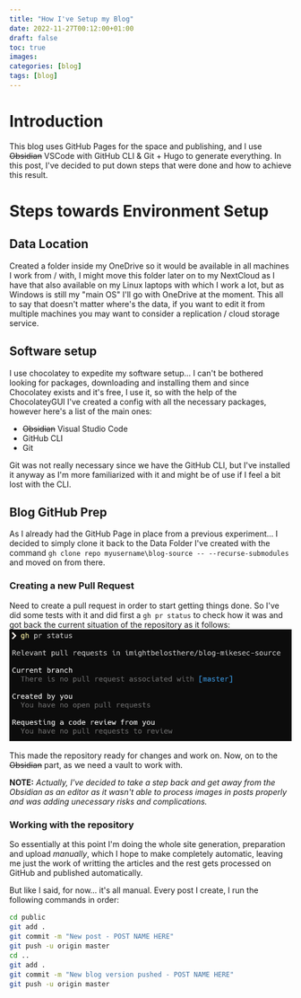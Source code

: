 ```yaml
---
title: "How I've Setup my Blog"
date: 2022-11-27T00:12:00+01:00
draft: false
toc: true
images:
categories: [blog]
tags: [blog]
---
```


# Introduction
This blog uses GitHub Pages for the space and publishing, and I use ~~Obsidian~~ VSCode with GitHub CLI & Git + Hugo to generate everything.
In this post, I've decided to put down steps that were done and how to achieve this result.

# Steps towards Environment Setup

## Data Location

Created a folder inside my OneDrive so it would be available in all machines I work from / with, I might move this folder later on to my NextCloud as I have that also available on my Linux laptops with which I work a lot, but as Windows is still my "main OS" I'll go with OneDrive at the moment.
This all to say that doesn't matter where's the data, if you want to edit it from multiple machines you may want to consider a replication / cloud storage service.

## Software setup

I use chocolatey to expedite my software setup... I can't be bothered looking for packages, downloading and installing them and since Chocolatey exists and it's free, I use it, so with the help of the ChocolateyGUI I've created a config with all the necessary packages, however here's a list of the main ones:
- ~~Obsidian~~ Visual Studio Code
- GitHub CLI
- Git

Git was not really necessary since we have the GitHub CLI, but I've installed it anyway as I'm more familiarized with it and might be of use if I feel a bit lost with the CLI.

## Blog GitHub Prep

As I already had the GitHub Page in place from a previous experiment... I decided to simply clone it back to the Data Folder I've created with the command `gh clone repo myusername\blog-source -- --recurse-submodules` and moved on from there.

### Creating a new Pull Request

Need to create a pull request in order to start getting things done. So I've did some tests with it and did first a `gh pr status` to check how it was and got back the current situation of the repository as it follows:
![Pull Req Screenshot](/assets/imgs/20221125001001.png)


This made the repository ready for changes and work on. Now, on to the ~~Obsidian~~ part, as we need a vault to work with.

**NOTE:** *Actually, I've decided to take a step back and get away from the Obsidian as an editor as it wasn't able to process images in posts properly and was adding unecessary risks and complications.*

### Working with the repository
So essentially at this point I'm doing the whole site generation, preparation and upload *manually*, which I hope to make completely automatic, leaving me just the work of writting the articles and the rest gets processed on GitHub and published automatically.

But like I said, for now... it's all manual.
Every post I create, I run the following commands in order:
```bash
cd public
git add .
git commit -m "New post - POST NAME HERE"
git push -u origin master
cd ..
git add .
git commit -m "New blog version pushed - POST NAME HERE"
git push -u origin master
```

